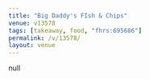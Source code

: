 ```yaml
---
title: "Big Daddy's FIsh & Chips"
venue: v13578
tags: [takeaway, food, "fhrs:695686"]
permalink: /v/13578/
layout: venue
---
```

null